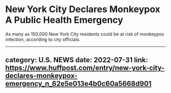 # New York City Declares Monkeypox A Public Health Emergency

As many as 150,000 New York City residents could be at risk of monkeypox infection, according to city officials.

---
category: U.S. NEWS
date: 2022-07-31
link: https://www.huffpost.com/entry/new-york-city-declares-monkeypox-emergency_n_62e5e013e4b0c60a5668d901
---
